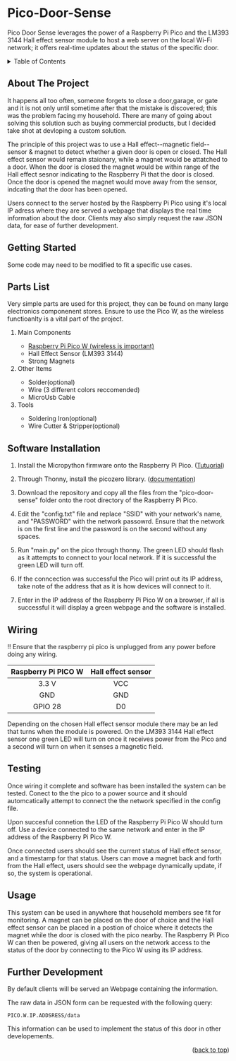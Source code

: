   # Pico-Door-Sense

<!-- LOGO GOES HERE
<br />
 -->
<a name="readme-top"></a>
<div align="center">
  <!--
  <a href="https://github.com/xreme/Pico-Door-Sense">
    <img src="images/logo.png" alt="Logo" width="80" height="80">
  </a> -->

 <!--<h3 align="center">Pico Door Sense</h3>-->

 <p align = "left"> Pico Door Sense leverages the power of a Raspberry Pi Pico and the LM393 3144 Hall effect sensor module to host a web server on the local Wi-Fi network; it offers real-time updates about the status of the specific door.
 </p>
</div>  

 <details>
   <summary>Table of Contents</summary>
   <ol>
     <li>
       <a href="#about-the-project">About The Project</a>
     </li>
     <li>
      <a href="#getting-started">Getting Started</a>
      <ul>
        <li><a href="#parts-list">Parts List</a></li>
        <li><a href="#software-installation">Software Installation</a></li>
        <li><a href="#wiring">Wiring</a></li>
        <li><a href = "#testing">Testing</a></li>
      </ul>
    </li>
    <li><a href="#usage">Usage</a></li>
    <li><a href = "#further-development">Further Development</a></li>
   </ol>
 </details>

<!--ABOUT THE PROJECT -->
## About The Project
It happens all too often, someone forgets to close a door,garage, or gate and it is not only until sometime after that the mistake is discovered; this was the problem facing my household. There are many of going about solving this solution such as buying commercial products, but I decided take shot at devloping a custom solution.

The principle of this project was to use a Hall effect--magnetic field-- sensor & magnet to detect whether a given door is open or closed. The Hall effect sensor would remain staionary, while a magnet would be attatched to a door. When the door is closed the magnet would be within range of the Hall effect sesnor indicating to the Raspberry Pi that the door is closed. Once the door is opened the magnet would move away from the sensor, indcating that the door has been opened.

Users connect to the server hosted by the Raspberry Pi Pico using it's local IP adress where they are served a webpage that displays the real time information about the door. Clients may also simply request the raw JSON data, for ease of further development.

<!-- Getting Started -->
## Getting Started
Some code may need to be modified to fit a specific use cases.

## Parts List
Very simple parts are used for this project, they can be found on many large electronics componenent stores. Ensure to use the Pico W, as the wireless functioanlty is a vital part of the project.
<ol>
  <li>Main Components</li>
  <ul>
      <li><a href = "https://www.raspberrypi.com/products/raspberry-pi-pico/?variant=raspberry-pi-pico-w" target="_blank">Raspberry Pi Pico W (wireless is important)<a></li>
      <li>Hall Effect Sensor (LM393 3144)</li>
      <li>Strong Magnets</li>
  </ul>
  <li>Other Items</li>
  <ul>
    <li>Solder(optional)</li>
    <li>Wire (3 different colors reccomended)</li>
    <li>MicroUsb Cable</li>
  </ul>
  <li>Tools</li>
  <ul>
      <li>Soldering Iron(optional)</li>
      <li>Wire Cutter & Stripper(optional)</li>
  </ul>
</ol>

## Software Installation

1. Install the Micropython firmware onto the Raspberry Pi Pico. (<a href="https://projects.raspberrypi.org/en/projects/getting-started-with-the-pico/3">Tutuorial</a>)

2. Through Thonny, install the picozero library. (<a href="https://picozero.readthedocs.io/en/latest/gettingstarted.html">documentation</a>)

3.  Download the repository and copy all the files from the "pico-door-sense" folder onto the root directory of the Raspberry Pi Pico.

4.  Edit the "config.txt" file and replace "SSID" with your network's name, and "PASSWORD" with the network passowrd. Ensure that the network is on the first line and the password is on the second without any spaces. 

5.  Run "main.py" on the pico through thonny. The green LED should flash as it attempts to connect to your local network. If it is successful the green LED will turn off.

6.  If the conncection was successful the Pico will print out its IP address, take note of the address that as it is how devices will connect to it.

7. Enter in the IP address of the Raspberry Pi Pico W on a browser, if all is successful it will display a green webpage and the software is installed.


## Wiring

!! Ensure that the raspberry pi pico is unplugged from any power before doing any wiring.

|Raspberry Pi PICO W| Hall effect sensor|
|:-----------------:|:-----------------:|
|3.3 V              | VCC               |
|GND                | GND               |
|GPIO 28            | D0                |

Depending on the chosen Hall effect sensor module there may be an led that turns when the module is powered. On the LM393 3144 Hall effect sensor one green LED will turn on once it receives power from the Pico and a second will turn on when it senses a magnetic field.

## Testing

Once wiring it complete and software has been installed the system can be tested. Conect to the the pico to a power source and it should automcatically attempt to connect the the network specified in the config file. 

Upon succesful connetion the LED of the Raspberry Pi Pico W should turn off. Use a device connected to the same network and enter in the IP address of the Raspberry Pi Pico W. 

Once connected users should see the current status of Hall effect sensor, and a timestamp for that status. Users can move a magnet back and forth from the Hall effect, users should see the webpage dynamically update, if so, the system is operational.

## Usage

This system can be used in anywhere that household members see fit for monitoring. A magnet can be placed on the door of choice and the Hall effect sensor can be placed in a postion of choice where it detects the magnet while the door is closed with the pico nearby. The Raspberry Pi Pico W can then be powered, giving all users on the network access to the status of the door by connecting to the Pico W using its IP address.

## Further Development

By default clients will be served an Webpage containing the information. 

The raw data in JSON form can be requested with the following query:
```
PICO.W.IP.ADDSRESS/data
```
This information can be used to implement the status of this door in other developements.

<p align="right">(<a href="#readme-top">back to top</a>)</p>

